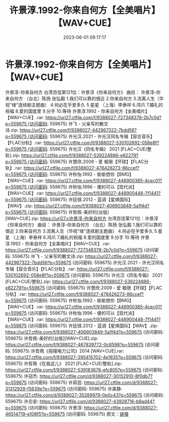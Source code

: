 ﻿---
title: 许景淳.1992-你来自何方【全美唱片】【WAV+CUE】
date: 2023-06-01 09:17:17
categories: WAV车载音乐、镜像
tags: 华语中文
---
# 许景淳.1992-你来自何方【全美唱片】【WAV+CUE】

许景淳-你来自何方
台湾百佳第121位：许景淳《你来自何方》
曲目：
许景淳-你来自何方
（台北）陈扬 张弘毅
1.我们可以靠的很近
2.你来自何方
3.流离人生（华视"缘"连续剧主题曲）
4.何必在乎爱多久
5.星星
（上海）李泰祥
6.鸿爪
7.婚礼的祝福
8.爱的国度里
9.分手
10.等待
许景淳.1992 -
你来自何方【全美唱片】【WAV+CUE】.rar: https://url27.ctfile.com/f/9388027-727348378-2b7c0d?p=559675 (访问密码:
559675)
许飞 -
父亲写的散文诗.zip: https://url27.ctfile.com/f/9388027-442967322-7bdd56?p=559675 (访问密码:
559675)
许光汉.2021 -
许光汉同名专辑【容合音乐】【FLAC分轨】.rar: https://url27.ctfile.com/f/9388027-530102692-058e8f?p=559675 (访问密码:
559675)
许光汉《同名专辑》 2021
[FLAC+CUE/整轨].zip: https://url27.ctfile.com/f/9388027-539224886-e82279?p=559675 (访问密码:
559675)
许慧欣.2009 - 爱
极限【环球】【FLAC分轨】.rar: https://url27.ctfile.com/f/9388027-478426273-86ccef?p=559675 (访问密码:
559675)
许秋怡.1992 -
偷偷想你【BMG】【WAV+CUE】.rar: https://url27.ctfile.com/f/9388027-448900385-4cec01?p=559675 (访问密码:
559675)
许秋怡.1996 -
傻的可以【现代派】【WAV+CUE】.rar: https://url27.ctfile.com/f/9388027-448900448-7f1441?p=559675 (访问密码:
559675)
许廷铿.2012 -
蓝调【星焕国际】【WAV】.zip: https://url27.ctfile.com/f/9388027-406903849-5a1f4d?p=559675 (访问密码:
559675)
许哲佩-美好的[台版][WAV+CUE].zip: https://url27.c许景淳-你来自何方
台湾百佳第121位：许景淳《你来自何方》
曲目：
许景淳-你来自何方
（台北）陈扬 张弘毅
1.我们可以靠的很近
2.你来自何方
3.流离人生（华视"缘"连续剧主题曲）
4.何必在乎爱多久
5.星星
（上海）李泰祥
6.鸿爪
7.婚礼的祝福
8.爱的国度里
9.分手
10.等待
许景淳.1992 - 你来自何方【全美唱片】【WAV+CUE】.rar: https://url27.ctfile.com/f/9388027-727348378-2b7c0d?p=559675
(访问密码: 559675)
许飞 - 父亲写的散文诗.zip: https://url27.ctfile.com/f/9388027-442967322-7bdd56?p=559675
(访问密码: 559675)
许光汉.2021 - 许光汉同名专辑【容合音乐】【FLAC分轨】.rar: https://url27.ctfile.com/f/9388027-530102692-058e8f?p=559675
(访问密码: 559675)
许光汉《同名专辑》 2021 [FLAC+CUE/整轨].zip: https://url27.ctfile.com/f/9388027-539224886-e82279?p=559675
(访问密码: 559675)
许慧欣.2009 - 爱 极限【环球】【FLAC分轨】.rar: https://url27.ctfile.com/f/9388027-478426273-86ccef?p=559675
(访问密码: 559675)
许秋怡.1992 - 偷偷想你【BMG】【WAV+CUE】.rar: https://url27.ctfile.com/f/9388027-448900385-4cec01?p=559675
(访问密码: 559675)
许秋怡.1996 - 傻的可以【现代派】【WAV+CUE】.rar: https://url27.ctfile.com/f/9388027-448900448-7f1441?p=559675
(访问密码: 559675)
许廷铿.2012 - 蓝调【星焕国际】【WAV】.zip: https://url27.ctfile.com/f/9388027-406903849-5a1f4d?p=559675
(访问密码: 559675)
许哲佩-美好的[台版][WAV+CUE].zip: https://url27.ctfile.com/f/9388027-467839772-0c8598?p=559675
(访问密码: 559675)
许哲珮《摇摆电力公司》2014 [WAV+CUE].rar: https://url27.ctfile.com/f/9388027-395415702-4e1835?p=559675
(访问密码: 559675)
许哲珮《在我这儿》 2021 [FLAC+CUE/整轨].zip: https://url27.ctfile.com/f/9388027-539183676-efc805?p=559675
(访问密码: 559675)
许冠杰: https://url27.ctfile.com/d/9388027-30152910-8f0db7?p=559675
(访问密码: 559675)
许茹芸: https://url27.ctfile.com/d/9388027-31312929-f5639e?p=559675
(访问密码: 559675)
许美静: https://url27.ctfile.com/d/9388027-35289979-0e0c43?p=559675
(访问密码: 559675)
许志安: https://url27.ctfile.com/d/9388027-43928716-b8ad44?p=559675
(访问密码: 559675)
许景淳: https://url27.ctfile.com/d/9388027-46514719-e108f5?p=559675
(访问密码: 559675)
原文：[链接](https://blog.sina.com.cn/s/blog_1647c7e760103124v.html)